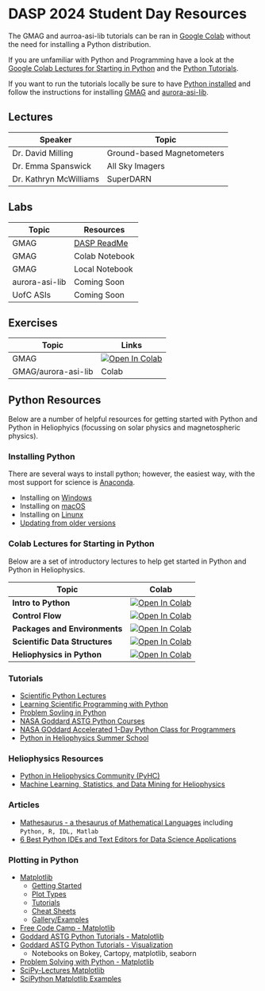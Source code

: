 # DASP 2024 Student Day Resources

The GMAG and aurroa-asi-lib tutorials can be ran in [Google Colab](https://research.google.com/colaboratory/faq.html) without the need for installing a Python distribution.

If you are unfamiliar with Python and Programming have a look at the [Google Colab Lectures for Starting in Python](#colab-lectures-for-starting-in-python) and the [Python Tutorials](#tutorials). 

If you want to run the tutorials locally be sure to have [Python installed](#installing-python) and follow the instructions for installing [GMAG](/GMAG/README.md#gmag-installation) and [aurora-asi-lib](https://aurora-asi-lib.readthedocs.io/en/latest/get_started.html). 

## Lectures

| Speaker | Topic |
|---------|-------|
| Dr. David Milling | Ground-based Magnetometers|
| Dr. Emma Spanswick | All Sky Imagers |
| Dr. Kathryn McWilliams | SuperDARN |

## Labs

| Topic | Resources |
|-------|-----------|
| GMAG  | [DASP ReadMe](/GMAG/README.md) |
| GMAG  | Colab Notebook |
| GMAG  | Local Notebook |
| aurora-asi-lib |  Coming Soon |
| UofC ASIs | Coming Soon |

## Exercises
| Topic | Links |
|-------|-------|
| GMAG  |  [![Open In Colab](https://colab.research.google.com/assets/colab-badge.svg)](https://colab.research.google.comhttps://github.com/kylermurphy/DASP_2024/blob/main/exercises/GMAG_project.ipynb)  |
| GMAG/aurora-asi-lib | Colab |

## Python Resources

Below are a number of helpful resources for getting started with Python and Python in Heliophyics (focussing on solar physics and magnetospheric physics). 

### Installing Python

There are several ways to install python; however, the easiest way, with the most support for science is [Anaconda][1]. 

- Installing on [Windows][2]
- Installing on [macOS][3]
- Installing on [Linunx][4]
- [Updating from older versions][5]


### Colab Lectures for Starting in Python

Below are a set of introductory lectures to help get started in Python and Python in Heliophysics.

| Topic | Colab |
|-------|-------|
| **Intro to Python** |  [![Open In Colab](https://colab.research.google.com/assets/colab-badge.svg)](https://colab.research.google.com/github/kylermurphy/STFC_SS_2022/blob/main/Notebooks/Intro_to_Python.ipynb) |
| **Control Flow** | [![Open In Colab](https://colab.research.google.com/assets/colab-badge.svg)](https://colab.research.google.com/github/kylermurphy/STFC_SS_2022/blob/main/Notebooks/Control_Flow.ipynb) |
| **Packages and Environments** | [![Open In Colab](https://colab.research.google.com/assets/colab-badge.svg)](https://colab.research.google.com/github/kylermurphy/STFC_SS_2022/blob/main/Notebooks/Packages_and_Environments.ipynb) |
| **Scientific Data Structures** | [![Open In Colab](https://colab.research.google.com/assets/colab-badge.svg)](https://colab.research.google.com/github/kylermurphy/STFC_SS_2022/blob/main/Notebooks/Scientific_Data_Structures.ipynb) |
| **Heliophysics in Python** | [![Open In Colab](https://colab.research.google.com/assets/colab-badge.svg)](https://colab.research.google.com/github/kylermurphy/STFC_SS_2022/blob/main/Notebooks/Heliophysics_in_Python.ipynb) |

### Tutorials

- [Scientific Python Lectures](https://lectures.scientific-python.org/)
- [Learning Scientific Programming with Python](https://scipython.com/)
- [Problem Sovling in Python](https://problemsolvingwithpython.com/)
- [NASA Goddard ASTG Python Courses](https://github.com/astg606/py_courses)
- [NASA GOddard Accelerated 1-Day Python Class for Programmers](https://astg606.github.io/py_courses/one_day_beginner/)
- [Python in Heliophysics Summer School](https://heliopython.org/summer-school)

### Heliophysics Resources

- [Python in Heliophysics Community (PyHC)](https://heliopython.org/)
- [Machine Learning, Statistics, and Data Mining for Heliophysics](https://helioml.org/Introduction/title.html)

### Articles

- [Mathesaurus - a thesaurus of Mathematical Languages](http://mathesaurus.sourceforge.net/) including ```Python, R, IDL, Matlab```
- [6 Best Python IDEs and Text Editors for Data Science Applications](https://medium.com/towards-data-science/6-best-python-ides-and-text-editors-for-data-science-applications-6986c4522e61)

### Plotting in Python

- [Matplotlib](https://matplotlib.org/)
    - [Getting Started](https://matplotlib.org/stable/users/getting_started/)
    - [Plot Types](https://matplotlib.org/stable/plot_types/index.html)
    - [Tutorials](https://matplotlib.org/stable/tutorials/index)
    - [Cheat Sheets](https://matplotlib.org/cheatsheets/)
    - [Gallery/Examples](https://matplotlib.org/stable/gallery/index.html)
- [Free Code Camp - Matplotlib](https://www.freecodecamp.org/news/matplotlib-course-learn-python-data-visualization/)
- [Goddard ASTG Python Tutorials - Matplotlib](https://github.com/astg606/py_materials/tree/master/matplotlib)
- [Goddard ASTG Python Tutorials - Visualization](https://github.com/astg606/py_materials/tree/master/visualization)
    - Notebooks on Bokey, Cartopy, matplotlib, seaborn
- [Problem Solving with Python - Matplotlib](https://problemsolvingwithpython.com/06-Plotting-with-Matplotlib/06.00-Introduction/)
- [SciPy-Lectures Matplotlib](http://scipy-lectures.org/intro/matplotlib/index.html)
- [SciPython Matplotlib Examples](https://scipython.com/book2/chapter-7-matplotlib/)

[1]: https://www.anaconda.com/
[2]: https://docs.anaconda.com/free/anaconda/install/windows/
[3]: https://docs.anaconda.com/free/anaconda/install/mac-os/
[4]: https://docs.anaconda.com/free/anaconda/install/linux/
[5]: https://docs.anaconda.com/free/anaconda/install/update-version/